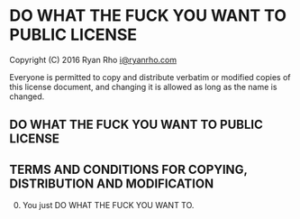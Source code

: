 # DO WHAT THE FUCK YOU WANT TO PUBLIC LICENSE

Copyright (C) 2016 Ryan Rho <i@ryanrho.com>

Everyone is permitted to copy and distribute verbatim or modified
copies of this license document, and changing it is allowed as long
as the name is changed.


## DO WHAT THE FUCK YOU WANT TO PUBLIC LICENSE
## TERMS AND CONDITIONS FOR COPYING, DISTRIBUTION AND MODIFICATION

0. You just DO WHAT THE FUCK YOU WANT TO.
